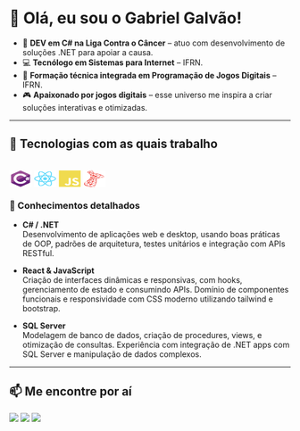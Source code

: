 # 👋 Olá, eu sou o Gabriel Galvão!

- 💼 **DEV em C# na Liga Contra o Câncer** – atuo com desenvolvimento de soluções .NET para apoiar a causa.
- 💻 **Tecnólogo em Sistemas para Internet** – IFRN.
- 🧠 **Formação técnica integrada em Programação de Jogos Digitais** – IFRN.
- 🎮 **Apaixonado por jogos digitais** – esse universo me inspira a criar soluções interativas e otimizadas.

---

## 🚀 Tecnologias com as quais trabalho

<div style="display: inline_block"><br>
  <img align="center" alt="C#" height="30" width="40" src="https://raw.githubusercontent.com/devicons/devicon/master/icons/csharp/csharp-original.svg">
  <img align="center" alt="React" height="30" width="40" src="https://raw.githubusercontent.com/devicons/devicon/master/icons/react/react-original.svg">
  <img align="center" alt="JavaScript" height="30" width="40" src="https://raw.githubusercontent.com/devicons/devicon/master/icons/javascript/javascript-plain.svg">
  <img align="center" alt="SQL Server" height="30" width="40" src="https://raw.githubusercontent.com/devicons/devicon/master/icons/microsoftsqlserver/microsoftsqlserver-plain.svg">
</div>

### 🧩 Conhecimentos detalhados

- **C# / .NET**  
  Desenvolvimento de aplicações web e desktop, usando boas práticas de OOP, padrões de arquitetura, testes unitários e integração com APIs RESTful.

- **React & JavaScript**  
  Criação de interfaces dinâmicas e responsivas, com hooks, gerenciamento de estado e consumindo APIs. Domínio de componentes funcionais e responsividade com CSS moderno utilizando tailwind e bootstrap.

- **SQL Server**  
  Modelagem de banco de dados, criação de procedures, views, e otimização de consultas. Experiência com integração de .NET apps com SQL Server e manipulação de dados complexos.

---

## 📫 Me encontre por aí

<div>
  <a href="https://www.instagram.com/ggalva1/" target="_blank"><img src="https://img.shields.io/badge/-Instagram-%23E4405F?style=for-the-badge&logo=instagram&logoColor=white"></a>
  <a href="mailto:gabrielgm07@hotmail.com"><img src="https://img.shields.io/badge/Microsoft_Outlook-0078D4?style=for-the-badge&logo=microsoft-outlook&logoColor=white"></a>
  <a href="https://www.linkedin.com/in/gabriel-galv%C3%A3o-863197153/" target="_blank"><img src="https://img.shields.io/badge/-LinkedIn-%230077B5?style=for-the-badge&logo=linkedin&logoColor=white"></a>
</div>
